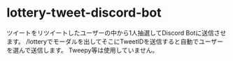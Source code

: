 # lottery-tweet-discord-bot
ツイートをリツイートしたユーザーの中から1人抽選してDiscord Botに送信させます。
/lotteryでモーダルを出してそこにTweetIDを送信すると自動でユーザーを選んで送信します。
Tweepy等は使用していません。
